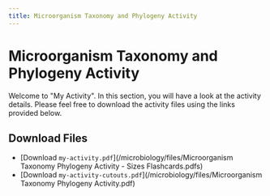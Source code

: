 ```yaml
---
title: Microorganism Taxonomy and Phylogeny Activity
---
```


# Microorganism Taxonomy and Phylogeny Activity

Welcome to "My Activity". In this section, you will have a look at the activity details. Please feel free to download the activity files using the links provided below.

## Download Files

- [Download `my-activity.pdf`](/microbiology/files/Microorganism Taxonomy Phylogeny Activity - Sizes Flashcards.pdfs)
- [Download `my-activity-cutouts.pdf`](/microbiology/files/Microorganism Taxonomy Phylogeny Activity.pdf)
